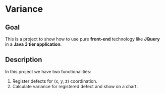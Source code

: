 # Variance
## Goal
This is a project to show how to use pure <b>front-end</b> technology like <b>JQuery</b> in a <b>Java 3 tier application</b>.

## Description
In this project we have two functionalities:
1. Register defects for (x, y, z) coordination.
2. Calculate variance for registered defect and show on a chart.


